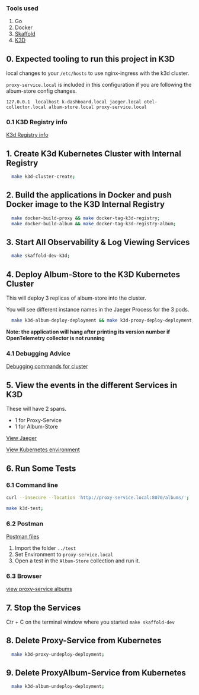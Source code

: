 ### Tools used

1. Go
2. Docker
3. [Skaffold](https://skaffold.dev/)
4. [K3D](https://k3d.io/v5.4.6/)

## 0. Expected tooling to run this project in K3D

local changes to your `/etc/hosts` to use nginx-ingress with the k3d cluster.

`proxy-service.local` is included in this configuration if you are following the album-store config changes.

`127.0.0.1	localhost k-dashboard.local jaeger.local otel-collector.local album-store.local proxy-service.local`

### 0.1 K3D Registry info

[K3d Registry info](../docs/K3D-registry.md)

## 1. Create K3d Kubernetes Cluster with Internal Registry

```bash
  make k3d-cluster-create;
```

## 2. Build the applications in Docker and push Docker image to the  K3D Internal Registry

```bash
  make docker-build-proxy && make docker-tag-k3d-registry;
  make docker-build-album && make docker-tag-k3d-registry-album;
```

## 3. Start All Observability & Log Viewing Services
 
```bash
  make skaffold-dev-k3d;
```

## 4. Deploy Album-Store to the K3D Kubernetes Cluster

This will deploy 3 replicas of album-store into the cluster.

You will see different instance names in the Jaeger Process for the 3 pods.

```bash
  make k3d-album-deploy-deployment && make k3d-proxy-deploy-deployment;
```

**Note: the application will hang after printing its version number if  OpenTelemetry collector is not running**

### 4.1 Debugging Advice  

[Debugging commands for cluster](../docs/K3D-Debugging.md)

## 5. View the events in the different Services in K3D

These will have 2 spans.

* 1 for Proxy-Service
* 1 for Album-Store

[View Jaeger](http://jaeger.local:8070/search?limit=20&service=proxy-service)

[View Kubernetes environment](http://k-dashboard:8070/)

## 6. Run Some Tests

### 6.1 Command line

```bash
curl --insecure --location 'http://proxy-service.local:8070/albums/'; 
```

```bash
make k3d-test;
```

### 6.2 Postman

[Postman files](../test/postman_collection.json)

1. Import the folder `../test`
1. Set Environment to `proxy-service.local`
1. Open a test in the `Album-Store` collection and run it.

### 6.3 Browser

[view proxy-service albums](http://album-service:8070/albums)

## 7. Stop the Services  

Ctr + C on the terminal window where you started `make skaffold-dev`

## 8. Delete Proxy-Service from Kubernetes

```bash
  make k3d-proxy-undeploy-deployment;
```

## 9. Delete ProxyAlbum-Service from Kubernetes

```bash
  make k3d-album-undeploy-deployment;
```
